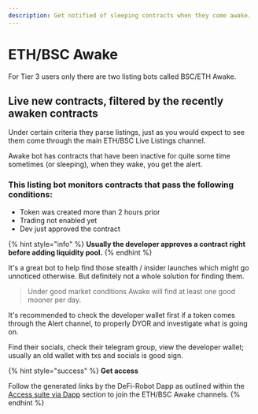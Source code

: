 ```yaml
---
description: Get notified of sleeping contracts when they come awake.
---
```


# ETH/BSC Awake

For Tier 3 users only there are two listing bots called BSC/ETH Awake.&#x20;

## Live new contracts, filtered by the recently awaken contracts

Under certain criteria they parse listings, just as you would expect to see them come through the main ETH/BSC Live Listings channel.&#x20;

Awake bot has contracts that have been inactive for quite some time sometimes (or sleeping), when they wake, you get the alert.

### This listing bot monitors contracts that pass the following conditions:

* Token was created more than 2 hours prior
* Trading not enabled yet
* Dev just approved the contract

{% hint style="info" %}
**Usually the developer approves a contract right before adding liquidity pool.**
{% endhint %}

It's a great bot to help find those stealth / insider launches which might go unnoticed otherwise. But definitely not a whole solution for finding them.

> Under good market conditions Awake will find at least one good mooner per day.

It's recommended to check the developer wallet first if a token comes through the Alert channel, to properly DYOR and investigate what is going on.&#x20;

Find their socials, check their telegram group, view the developer wallet; usually an old wallet with txs and socials is good sign.

{% hint style="success" %}
**Get access**

Follow the generated links by the DeFi-Robot Dapp as outlined within the [Access suite via Dapp](../../getting-started/access-suite-via-dapp.md) section to join the ETH/BSC Awake channels.
{% endhint %}
